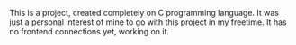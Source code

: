 This is a project, created completely on C programming language. It was just a personal interest of mine to go with this project in my freetime. It has no frontend connections yet, working on it.
